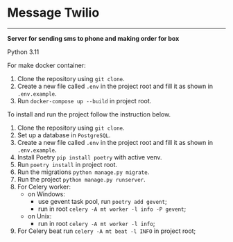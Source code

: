 
# Message Twilio

***

**Server for sending sms to phone and making order for box**

Python 3.11

For make docker container:
1. Clone the repository using `git clone`.
2. Create a new file called `.env` in the project root and fill it as shown in `.env.example`.
3. Run `docker-compose up --build` in project root.


To install and run the project follow the instruction below.

1. Clone the repository using `git clone`.
2. Set up a database in `PostgreSQL`.
3. Create a new file called `.env` in the project root and fill it as shown in `.env.example`.
4. Install Poetry `pip install poetry` with active venv.
5. Run `poetry install` in project root.
6. Run the migrations `python manage.py migrate`.
7. Run the project `python manage.py runserver`.
8. For Celery worker:
   * on Windows: 
       * use gevent task pool, run `poetry add gevent`;
       * run in root `celery -A mt worker -l info -P gevent`;
    * on Unix:
       * run in root `celery -A mt worker -l info`;
9. For Celery beat run `celery -A mt beat -l INFO` in project root;
